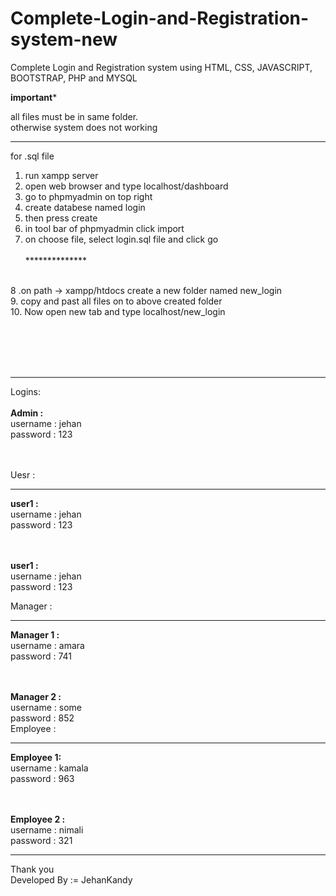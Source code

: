 # Complete-Login-and-Registration-system-new
Complete Login and Registration system using HTML, CSS, JAVASCRIPT, BOOTSTRAP, PHP and MYSQL
<br>

********important*********

all files must be in same folder.<br>
otherwise system does not working<br>


****************************
for .sql file
<br>
1. run xampp server<br>
2. open web browser and type localhost/dashboard<br>
3. go to phpmyadmin on top right<br>
4. create databese named login<br>
5. then press create<br>
6. in tool bar of phpmyadmin click import<br>
7. on choose file, select login.sql file and click go<br><br>
**************<br><br>

8 .on path -> xampp/htdocs create a new folder named new_login<br>
9. copy and past all files on to above created folder<br>
10. Now open new tab and type localhost/new_login<br>

<br><br><br><br>
************
Logins:<br><br>
<b>Admin :</b><br>
  username : jehan<br>
  password : 123 <br>
  
  <br><br>
Uesr :<br>
***
 <b>user1 :</b><br>
    username : jehan<br>
    password : 123 <br>
    
   <br><br>
    <b>user1 :</b><br>
    username : jehan<br>
    password : 123 <br>

Manager :<br>
***
 <b>Manager 1 :</b><br>
    username : amara<br>
    password : 741 <br>
    
   <br><br>
    <b>Manager 2 :</b><br>
    username : some<br>
    password : 852 <br>
Employee :<br>
***
 <b>Employee 1:</b><br>
    username : kamala<br>
    password : 963 <br>
    
   <br><br>
    <b>Employee 2 :</b><br>
    username : nimali<br>
    password : 321 <br>

**************************

Thank you <br>
Developed By := JehanKandy
